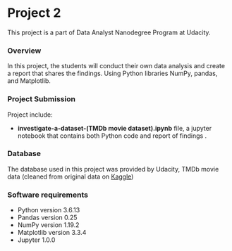 # Project 2
This project is a part of Data Analyst Nanodegree Program at Udacity.
### Overview
In this project, the students will conduct their own data analysis and create a report that shares the findings. Using Python libraries NumPy, pandas, and Matplotlib.

### Project Submission
Project include:
*  **investigate-a-dataset-(TMDb movie dataset).ipynb** file, a jupyter notebook that contains both Python code and report of findings .

### Database
The database used in this project was provided by Udacity, TMDb movie data (cleaned from original data on [Kaggle](https://www.kaggle.com/datasets/tmdb/tmdb-movie-metadata))

### Software requirements
* Python version 3.6.13
* Pandas version 0.25
* NumPy version 1.19.2
* Matplotlib version 3.3.4
* Jupyter 1.0.0


